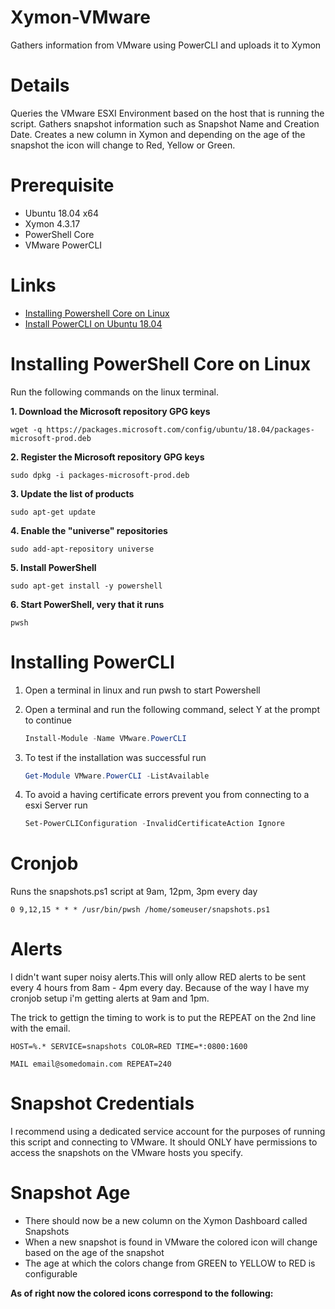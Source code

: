 # Xymon-VMware
Gathers information from VMware using PowerCLI and uploads it to Xymon

# Details
Queries the VMware ESXI Environment based on the host that is running the script. Gathers snapshot information such as Snapshot Name and Creation Date. Creates a new column in Xymon and depending on the age of the snapshot the icon will change to Red, Yellow or Green.

# Prerequisite
- Ubuntu 18.04 x64 
- Xymon 4.3.17
- PowerShell Core
- VMware PowerCLI

# Links
- [Installing Powershell Core on Linux](https://docs.microsoft.com/en-us/powershell/scripting/install/installing-powershell-core-on-linux?view=powershell-6#ubuntu-1804)
- [Install PowerCLI on Ubuntu 18.04](https://www.altaro.com/vmware/install-powercli-ubuntu-linux-18-04-lts/)


# Installing PowerShell Core on Linux
Run the following commands on the linux terminal.

**1. Download the Microsoft repository GPG keys**

`wget -q https://packages.microsoft.com/config/ubuntu/18.04/packages-microsoft-prod.deb`

**2. Register the Microsoft repository GPG keys**

`sudo dpkg -i packages-microsoft-prod.deb`

**3. Update the list of products**

`sudo apt-get update`

**4. Enable the "universe" repositories**

`sudo add-apt-repository universe`

**5. Install PowerShell**

`sudo apt-get install -y powershell`

**6. Start PowerShell, very that it runs**

`pwsh`

# Installing PowerCLI

1. Open a terminal in linux and run pwsh to start Powershell

2. Open a terminal and run the following command, select Y at the prompt to continue

	```PowerShell 
	Install-Module -Name VMware.PowerCLI
	```
	
3. To test if the installation was successful run

	```PowerShell 
	Get-Module VMware.PowerCLI -ListAvailable
	```

4. To avoid a having certificate errors prevent you from connecting to a esxi Server run

	```PowerShell 
	Set-PowerCLIConfiguration -InvalidCertificateAction Ignore
	```

# Cronjob
Runs the snapshots.ps1 script at 9am, 12pm, 3pm every day

`0 9,12,15 * * * /usr/bin/pwsh /home/someuser/snapshots.ps1`

# Alerts
I didn't want super noisy alerts.This will only allow RED alerts to be sent every 4 hours from 8am - 4pm every day. Because of the way I have my cronjob setup i'm getting alerts at 9am and 1pm.

The trick to gettign the timing to work is to put the REPEAT on the 2nd line with the email.

`HOST=%.* SERVICE=snapshots COLOR=RED TIME=*:0800:1600`

`MAIL email@somedomain.com REPEAT=240`

# Snapshot Credentials
I recommend using a dedicated service account for the purposes of running this script and connecting to VMware. It should ONLY have permissions to access the snapshots on the VMware hosts you specify.

# Snapshot Age
- There should now be a new column on the Xymon Dashboard called Snapshots
- When a new snapshot is found in VMware the colored icon will change based on the age of the snapshot
- The age at which the colors change from GREEN to YELLOW to RED is configurable

__As of right now the colored icons correspond to the following:__

